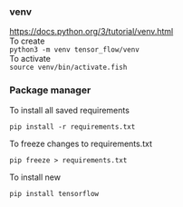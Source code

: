 ### venv

https://docs.python.org/3/tutorial/venv.html  
To create  
```python3 -m venv tensor_flow/venv```  
To activate  
```source venv/bin/activate.fish```

### Package manager
To install all saved requirements
```
pip install -r requirements.txt
```
To freeze changes to requirements.txt
```
pip freeze > requirements.txt
```
To install new 
```
pip install tensorflow
```
